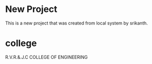 # New Project
This is a new project that was created from local system by srikanth.

# college
R.V.R.&.J.C COLLEGE OF ENGINEERING